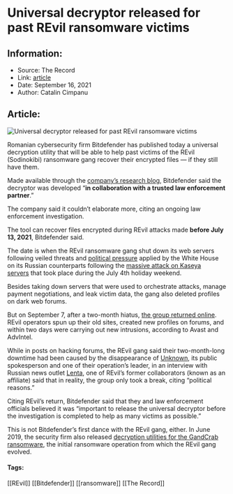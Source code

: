 # Universal decryptor released for past REvil ransomware victims
### 

## Information:
+ Source: The Record
+ Link: [article](https://therecord.media/universal-decryptor-released-for-past-revil-ransomware-victims/)
+ Date: September 16, 2021
+ Author: Catalin Cimpanu


## Article:
![Universal decryptor released for past REvil ransomware victims](https://therecord.media/wp-content/uploads/2021/09/happy-group-jump-1.jpg)

Romanian cybersecurity firm Bitdefender has published today a universal decryption utility that will be able to help past victims of the REvil (Sodinokibi) ransomware gang recover their encrypted files — if they still have them.


Made available through the [company’s research blog](https://www.bitdefender.com/blog/labs/bitdefender-offers-free-universal-decryptor-for-revil-sodinokibi-ransomware/), Bitdefender said the decryptor was developed “**in collaboration with a trusted law enforcement partner**.”


The company said it couldn’t elaborate more, citing an ongoing law enforcement investigation.


The tool can recover files encrypted during REvil attacks made **before July 13, 2021**, Bitdefender said.


The date is when the REvil ransomware gang shut down its web servers following veiled threats and [political pressure](https://therecord.media/biden-raises-ransomware-topic-during-putin-phone-call/) applied by the White House on its Russian counterparts following the [massive attack on Kaseya servers](https://therecord.media/kaseya-zero-day-involved-in-ransomware-attack-patches-coming/) that took place during the July 4th holiday weekend.


Besides taking down servers that were used to orchestrate attacks, manage payment negotiations, and leak victim data, the gang also deleted profiles on dark web forums.


But on September 7, after a two-month hiatus, [the group returned online](https://therecord.media/revil-ransomware-group-returns-following-kaseya-attack/). REvil operators spun up their old sites, created new profiles on forums, and within two days were carrying out new intrusions, according to Avast and AdvIntel.








While in posts on hacking forums, the REvil gang said their two-month-long downtime had been caused by the disappearance of [Unknown](https://therecord.media/i-scrounged-through-the-trash-heaps-now-im-a-millionaire-an-interview-with-revils-unknown/), its public spokesperson and one of their operation’s leader, in an interview with Russian news outlet [Lenta](https://lenta.ru/news/2021/09/15/revil/), one of REvil’s former collaborators (known as an affiliate) said that in reality, the group only took a break, citing “political reasons.”


Citing REvil’s return, Bitdefender said that they and law enforcement officials believed it was “important to release the universal decryptor before the investigation is completed to help as many victims as possible.”


This is not Bitdefender’s first dance with the REvil gang, either. In June 2019, the security firm also released [decryption utilities for the GandCrab ransomware](https://www.bitdefender.com/blog/labs/good-riddance-gandcrab-were-still-fixing-the-mess-you-left-behind/), the initial ransomware operation from which the REvil gang evolved.





#### Tags:
[[REvil]] [[Bitdefender]] [[ransomware]] [[The Record]]
